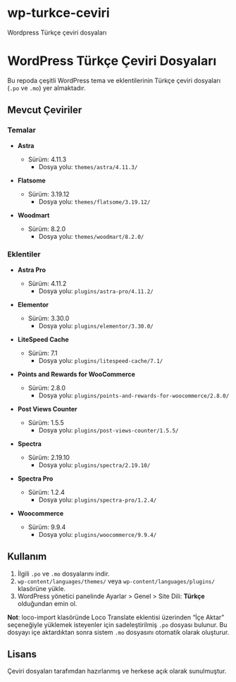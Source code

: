 # wp-turkce-ceviri
Wordpress Türkçe çeviri dosyaları

# WordPress Türkçe Çeviri Dosyaları

Bu repoda çeşitli WordPress tema ve eklentilerinin Türkçe çeviri dosyaları (`.po` ve `.mo`) yer almaktadır.

## Mevcut Çeviriler

### Temalar
- **Astra**  
  - Sürüm: 4.11.3  
    - Dosya yolu: `themes/astra/4.11.3/`

- **Flatsome**  
  - Sürüm: 3.19.12  
    - Dosya yolu: `themes/flatsome/3.19.12/`

- **Woodmart**  
  - Sürüm: 8.2.0  
    - Dosya yolu: `themes/woodmart/8.2.0/`

### Eklentiler
- **Astra Pro**  
  - Sürüm: 4.11.2  
    - Dosya yolu: `plugins/astra-pro/4.11.2/`

- **Elementor**  
  - Sürüm: 3.30.0  
    - Dosya yolu: `plugins/elementor/3.30.0/`

- **LiteSpeed Cache**  
  - Sürüm: 7.1  
    - Dosya yolu: `plugins/litespeed-cache/7.1/`

- **Points and Rewards for WooCommerce**  
  - Sürüm: 2.8.0  
    - Dosya yolu: `plugins/points-and-rewards-for-woocommerce/2.8.0/`

- **Post Views Counter**  
  - Sürüm: 1.5.5  
    - Dosya yolu: `plugins/post-views-counter/1.5.5/`

- **Spectra**  
  - Sürüm: 2.19.10  
    - Dosya yolu: `plugins/spectra/2.19.10/`

- **Spectra Pro**  
  - Sürüm: 1.2.4  
    - Dosya yolu: `plugins/spectra-pro/1.2.4/`

- **Woocommerce**  
  - Sürüm: 9.9.4  
    - Dosya yolu: `plugins/woocommerce/9.9.4/`

## Kullanım

1. İlgili `.po` ve `.mo` dosyalarını indir.
2. `wp-content/languages/themes/` veya `wp-content/languages/plugins/` klasörüne yükle.
3. WordPress yönetici panelinde Ayarlar > Genel > Site Dili: **Türkçe** olduğundan emin ol.

**Not**: loco-import klasöründe Loco Translate eklentisi üzerinden “İçe Aktar” seçeneğiyle yüklemek isteyenler için sadeleştirilmiş `.po` dosyası bulunur. Bu dosyayı içe aktardıktan sonra sistem `.mo` dosyasını otomatik olarak oluşturur.

## Lisans

Çeviri dosyaları tarafımdan hazırlanmış ve herkese açık olarak sunulmuştur.
